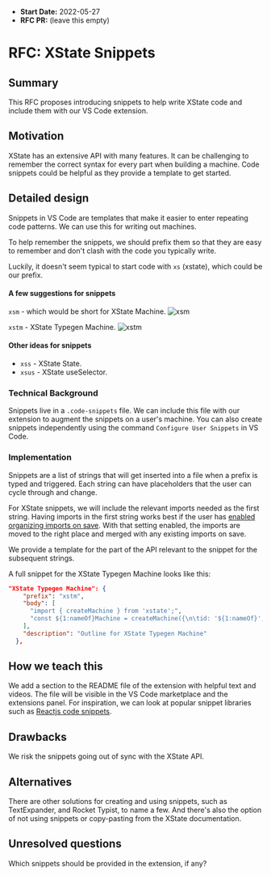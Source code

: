 - **Start Date:** 2022-05-27
- **RFC PR:** (leave this empty)

# RFC: XState Snippets

## Summary

This RFC proposes introducing snippets to help write XState code and include them with our VS Code extension.

## Motivation

XState has an extensive API with many features. It can be challenging to remember the correct syntax for every part when building a machine. Code snippets could be helpful as they provide a template to get started.

## Detailed design

Snippets in VS Code are templates that make it easier to enter repeating code patterns. We can use this for writing out machines.

To help remember the snippets, we should prefix them so that they are easy to remember and don't clash with the code you typically write.

Luckily, it doesn't seem typical to start code with `xs` (xstate), which could be our prefix.

#### A few suggestions for snippets

`xsm` - which would be short for XState Machine.
![xsm](https://user-images.githubusercontent.com/167574/170657981-6b94717d-7629-44a4-92ac-9598f39967a7.gif)

`xstm` - XState Typegen Machine.
![xstm](https://user-images.githubusercontent.com/167574/170658001-c95e2b92-b37b-4db1-9b4a-4ef81f2e4b3c.gif)

#### Other ideas for snippets
- `xss` - XState State.
- `xsus` - XState useSelector.

### Technical Background

Snippets live in a `.code-snippets` file. We can include this file with our extension to augment the snippets on a user's machine. You can also create snippets independently using the command `Configure User Snippets` in VS Code.

### Implementation

Snippets are a list of strings that will get inserted into a file when a prefix is typed and triggered. Each string can have placeholders that the user can cycle through and change.

For XState snippets, we will include the relevant imports needed as the first string. Having imports in the first string works best if the user has [enabled organizing imports on save](https://community.vscodetips.com/tonyhicks20/automatically-organize-imports-346d). With that setting enabled, the imports are moved to the right place and merged with any existing imports on save.

We provide a template for the part of the API relevant to the snippet for the subsequent strings.

A full snippet for the XState Typegen Machine looks like this:

```json
"XState Typegen Machine": {
    "prefix": "xstm",
    "body": [
      "import { createMachine } from 'xstate';",
      "const ${1:nameOf}Machine = createMachine({\n\tid: '${1:nameOf}',\n\ttsTypes: {},\n\tschema: {\n\t\tcontext: {} as { value: string },\n\t\tevents: {} as { type: 'FOO' },\n\t},\n\tcontext: {\n\t\tvalue: '',\n\t},\n\tinitial: '${2:initialState}',\n\tstates: {\n\t\t${2:initialState}: {$0},\n\t},\n});"
    ],
    "description": "Outline for XState Typegen Machine"
  },
```

## How we teach this

We add a section to the README file of the extension with helpful text and videos. The file will be visible in the VS Code marketplace and the extensions panel. For inspiration, we can look at popular snippet libraries such as [Reactjs code snippets](https://marketplace.visualstudio.com/items?itemName=xabikos.ReactSnippets).

## Drawbacks

We risk the snippets going out of sync with the XState API.

## Alternatives

There are other solutions for creating and using snippets, such as TextExpander, and Rocket Typist, to name a few. And there's also the option of not using snippets or copy-pasting from the XState documentation.

## Unresolved questions

Which snippets should be provided in the extension, if any?
